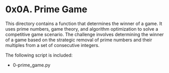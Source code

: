 # 0x0A. Prime Game

This directory contains a function that determines the winner of a game. It uses prime numbers, game theory, and algorithm optimization to solve a competitive game scenario. The challenge involves determining the winner of a game based on the strategic removal of prime numbers and their multiples from a set of consecutive integers.

The following script is included:

- 0-prime_game.py